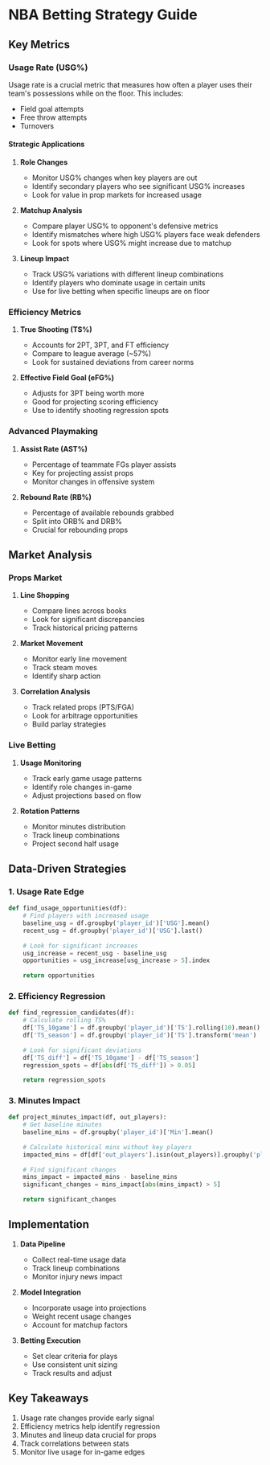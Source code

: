 # NBA Betting Strategy Guide

## Key Metrics

### Usage Rate (USG%)
Usage rate is a crucial metric that measures how often a player uses their team's possessions while on the floor. This includes:
- Field goal attempts
- Free throw attempts
- Turnovers

#### Strategic Applications
1. **Role Changes**
   - Monitor USG% changes when key players are out
   - Identify secondary players who see significant USG% increases
   - Look for value in prop markets for increased usage

2. **Matchup Analysis**
   - Compare player USG% to opponent's defensive metrics
   - Identify mismatches where high USG% players face weak defenders
   - Look for spots where USG% might increase due to matchup

3. **Lineup Impact**
   - Track USG% variations with different lineup combinations
   - Identify players who dominate usage in certain units
   - Use for live betting when specific lineups are on floor

### Efficiency Metrics

1. **True Shooting (TS%)**
   - Accounts for 2PT, 3PT, and FT efficiency
   - Compare to league average (~57%)
   - Look for sustained deviations from career norms

2. **Effective Field Goal (eFG%)**
   - Adjusts for 3PT being worth more
   - Good for projecting scoring efficiency
   - Use to identify shooting regression spots

### Advanced Playmaking

1. **Assist Rate (AST%)**
   - Percentage of teammate FGs player assists
   - Key for projecting assist props
   - Monitor changes in offensive system

2. **Rebound Rate (RB%)**
   - Percentage of available rebounds grabbed
   - Split into ORB% and DRB%
   - Crucial for rebounding props

## Market Analysis

### Props Market
1. **Line Shopping**
   - Compare lines across books
   - Look for significant discrepancies
   - Track historical pricing patterns

2. **Market Movement**
   - Monitor early line movement
   - Track steam moves
   - Identify sharp action

3. **Correlation Analysis**
   - Track related props (PTS/FGA)
   - Look for arbitrage opportunities
   - Build parlay strategies

### Live Betting
1. **Usage Monitoring**
   - Track early game usage patterns
   - Identify role changes in-game
   - Adjust projections based on flow

2. **Rotation Patterns**
   - Monitor minutes distribution
   - Track lineup combinations
   - Project second half usage

## Data-Driven Strategies

### 1. Usage Rate Edge
```python
def find_usage_opportunities(df):
    # Find players with increased usage
    baseline_usg = df.groupby('player_id')['USG'].mean()
    recent_usg = df.groupby('player_id')['USG'].last()
    
    # Look for significant increases
    usg_increase = recent_usg - baseline_usg
    opportunities = usg_increase[usg_increase > 5].index
    
    return opportunities
```

### 2. Efficiency Regression
```python
def find_regression_candidates(df):
    # Calculate rolling TS%
    df['TS_10game'] = df.groupby('player_id')['TS'].rolling(10).mean()
    df['TS_season'] = df.groupby('player_id')['TS'].transform('mean')
    
    # Look for significant deviations
    df['TS_diff'] = df['TS_10game'] - df['TS_season']
    regression_spots = df[abs(df['TS_diff']) > 0.05]
    
    return regression_spots
```

### 3. Minutes Impact
```python
def project_minutes_impact(df, out_players):
    # Get baseline minutes
    baseline_mins = df.groupby('player_id')['Min'].mean()
    
    # Calculate historical mins without key players
    impacted_mins = df[df['out_players'].isin(out_players)].groupby('player_id')['Min'].mean()
    
    # Find significant changes
    mins_impact = impacted_mins - baseline_mins
    significant_changes = mins_impact[abs(mins_impact) > 5]
    
    return significant_changes
```

## Implementation

1. **Data Pipeline**
   - Collect real-time usage data
   - Track lineup combinations
   - Monitor injury news impact

2. **Model Integration**
   - Incorporate usage into projections
   - Weight recent usage changes
   - Account for matchup factors

3. **Betting Execution**
   - Set clear criteria for plays
   - Use consistent unit sizing
   - Track results and adjust

## Key Takeaways

1. Usage rate changes provide early signal
2. Efficiency metrics help identify regression
3. Minutes and lineup data crucial for props
4. Track correlations between stats
5. Monitor live usage for in-game edges